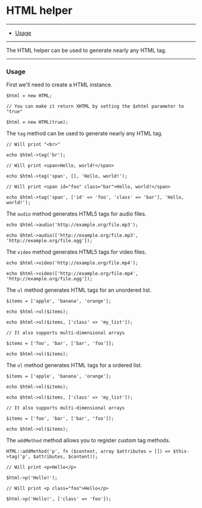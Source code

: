# HTML helper

--------------------------------------------------------

* [Usage](#usage)

--------------------------------------------------------

The HTML helper can be used to generate nearly any HTML tag.

--------------------------------------------------------

<a id="usage"></a>

### Usage

First we'll need to create a HTML instance.

```
$html = new HTML;

// You can make it return XHTML by setting the $xhtml parameter to "true"

$html = new HTML(true);
```

The `tag` method can be used to generate nearly any HTML tag.

```
// Will print "<br>"

echo $html->tag('br');

// Will print <span>Hello, world!</span>

echo $html->tag('span', [], 'Hello, world!');

// Will print <span id="foo" class="bar">Hello, world!</span>

echo $html->tag('span', ['id' => 'foo', 'class' => 'bar'], 'Hello, world!');
```

The `audio` method generates HTML5 tags for audio files.

```
echo $html->audio('http://example.org/file.mp3');

echo $html->audio(['http://example.org/file.mp3', 'http://example.org/file.ogg']);
```

The `video` method generates HTML5 tags for video files.

```
echo $html->video('http://example.org/file.mp4');

echo $html->video(['http://example.org/file.mp4', 'http://example.org/file.ogg']);
```

The `ul` method generates HTML tags for an unordered list.

```
$items = ['apple', 'banana', 'orange'];

echo $html->ul($items);

echo $html->ul($items, ['class' => 'my_list']);

// It also supports multi-dimensional arrays

$items = ['foo', 'bar', ['bar', 'foo']];

echo $html->ul($items);
```

The `ol` method generates HTML tags for a ordered list.

```
$items = ['apple', 'banana', 'orange'];

echo $html->ol($items);

echo $html->ol($items, ['class' => 'my_list']);

// It also supports multi-dimensional arrays

$items = ['foo', 'bar', ['bar', 'foo']);

echo $html->ol($items);
```

The `addMethod` method allows you to register custom tag methods.

```
HTML::addMethod('p', fn ($content, array $attributes = []) => $this->tag('p', $attributes, $content));

// Will print <p>Hello</p>

$html->p('Hello!');

// Will print <p class="foo">Hello</p>

$html->p('Hello!', ['class' => 'foo']);
```
